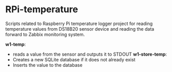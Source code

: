 RPi-temperature
===============

Scripts related to Raspberry Pi temperature logger project for reading temperature values from DS18B20 sensor device and reading the data forward to Zabbix monitoring system.

__w1-temp__:
  - reads a value from the sensor and outputs it to STDOUT
__w1-store-temp__:
  - Creates a new SQLite database if it does not already exist
  - Inserts the value to the database
